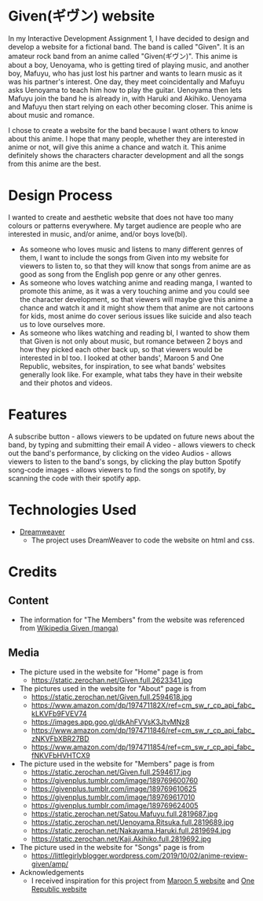# Given(ギヴン) website
In my Interactive Development Assignment 1, I have decided to design and develop a website for a fictional band. The band is called "Given". It is an amateur rock band from an anime called "Given(ギヴン)". This anime is about a boy, Uenoyama, who is getting tired of playing music, and another boy, Mafuyu, who has just lost his partner and wants to learn music as it was his partner's interest. One day, they meet coincidentally and Mafuyu asks Uenoyama to teach him how to play the guitar. Uenoyama then lets Mafuyu join the band he is already in, with Haruki and Akihiko. Uenoyama and Mafuyu then start relying on each other becoming closer. This anime is about music and romance.

I chose to create a website for the band because I want others to know about this anime. I hope that many people, whether they are interested in anime or not, will give this anime a chance and watch it. This anime definitely shows the characters character development and all the songs from this anime are the best.

# Design Process
I wanted to create and aesthetic website that does not have too many colours or patterns everywhere. My target audience are people who are interested in music, and/or anime, and/or boys love(bl).
* As someone who loves music and listens to many different genres of them, I want to include the songs from Given into my website for viewers to listen to, so that they will know that songs from anime are as good as song from the English pop genre or any other genres.
* As someone who loves watching anime and reading manga, I wanted to promote this anime, as it was a very touching anime and you could see the character development, so that viewers will maybe give this anime a chance and watch it and it might show them that anime are not cartoons for kids, most anime do cover serious issues like suicide and also teach us to love ourselves more.
* As someone who likes watching and reading bl, I wanted to show them that Given is not only about music, but romance between 2 boys and how they picked each other back up, so that viewers would be interested in bl too.
I looked at other bands', Maroon 5 and One Republic, websites, for inspiration, to see what bands' websites generally look like. For example, what tabs they have in their website and their photos and videos.

# Features
A subscribe button - allows viewers to be updated on future news about the band, by typing and submitting their email
A video - allows viewers to check out the band's performance, by clicking on the video
Audios - allows viewers to listen to the band's songs, by clicking the play button
Spotify song-code images - allows viewers to find the songs on spotify, by scanning the code with their spotify app.

# Technologies Used
* [Dreamweaver](https://www.adobe.com/sea/products/dreamweaver.html?sdid=YXPZG54P&mv=search&ef_id=EAIaIQobChMIp-ihtNGd7QIVyn8rCh2hTgUcEAAYASAAEgIvY_D_BwE:G:s&s_kwcid=AL!3085!3!473940075243!e!!g!!dreamweaver&gclid=EAIaIQobChMIp-ihtNGd7QIVyn8rCh2hTgUcEAAYASAAEgIvY_D_BwE)
  * The project uses DreamWeaver to code the website on html and css.
  
# Credits
## Content
* The information for "The Members" from the website was referenced from [Wikipedia Given (manga)](https://en.wikipedia.org/wiki/Given_(manga))
## Media
* The picture used in the website for "Home" page is from 
  * https://static.zerochan.net/Given.full.2623341.jpg
* The pictures used in the website for "About" page is from 
  * https://static.zerochan.net/Given.full.2594618.jpg
  * https://www.amazon.com/dp/197471182X/ref=cm_sw_r_cp_api_fabc_kLKVFb9FVEV74
  * https://images.app.goo.gl/dkAhFVVsK3JtvMNz8
  * https://www.amazon.com/dp/1974711846/ref=cm_sw_r_cp_api_fabc_zNKVFbXBR27BD
  * https://www.amazon.com/dp/1974711854/ref=cm_sw_r_cp_api_fabc_fNKVFbHVHTCX9
* The picture used in the website for "Members" page is from 
  * https://static.zerochan.net/Given.full.2594617.jpg
  * https://givenplus.tumblr.com/image/189769600760
  * https://givenplus.tumblr.com/image/189769610625
  * https://givenplus.tumblr.com/image/189769617010
  * https://givenplus.tumblr.com/image/189769624005
  * https://static.zerochan.net/Satou.Mafuyu.full.2819687.jpg
  * https://static.zerochan.net/Uenoyama.Ritsuka.full.2819689.jpg
  * https://static.zerochan.net/Nakayama.Haruki.full.2819694.jpg
  * https://static.zerochan.net/Kaji.Akihiko.full.2819692.jpg
* The picture used in the website for "Songs" page is from 
  * https://littlegirlyblogger.wordpress.com/2019/10/02/anime-review-given/amp/
* Acknowledgements 
  * I received inspiration for this project from [Maroon 5 website](https://www.maroon5.com/home) and [One Republic website](https://onerepublic.com/)
